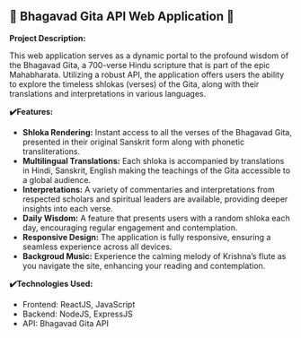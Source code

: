## 🚩 Bhagavad Gita API Web Application 🚩

**Project Description:**

This web application serves as a dynamic portal to the profound wisdom of the Bhagavad Gita, a 700-verse Hindu scripture that is part of the epic Mahabharata. Utilizing a robust API, the application offers users the ability to explore the timeless shlokas (verses) of the Gita, along with their translations and interpretations in various languages.

**✔️Features:**

- **Shloka Rendering:** Instant access to all the verses of the Bhagavad Gita, presented in their original Sanskrit form along with phonetic transliterations.
- **Multilingual Translations:** Each shloka is accompanied by translations in Hindi, Sanskrit, English making the teachings of the Gita accessible to a global audience.
- **Interpretations:** A variety of commentaries and interpretations from respected scholars and spiritual leaders are available, providing deeper insights into each verse.
- **Daily Wisdom:** A feature that presents users with a random shloka each day, encouraging regular engagement and contemplation.
- **Responsive Design:** The application is fully responsive, ensuring a seamless experience across all devices.
- **Backgroud Music:** Experience the calming melody of Krishna’s flute as you navigate the site, enhancing your reading and contemplation.

**✔️Technologies Used:**

- Frontend: ReactJS, JavaScript
- Backend: NodeJS, ExpressJS
- API: Bhagavad Gita API

